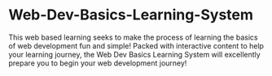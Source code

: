 # Web-Dev-Basics-Learning-System
This web based learning seeks to make the process of learning the basics of web development fun and simple! Packed with interactive content to help your learning journey, the Web Dev Basics Learning System will excellently prepare you to begin your web development journey! 
